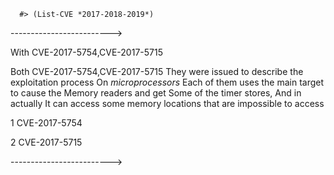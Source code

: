       
      #> (List-CVE *2017-2018-2019*)
      
      
 -------------------------> 
 
 With CVE-2017-5754,CVE-2017-5715
     
 Both CVE-2017-5754,CVE-2017-5715 They were issued to describe the exploitation process On *microprocessors*
 Each of them uses the main target to cause the Memory readers and get Some of the timer stores, And in actually
 It can access some memory locations that are impossible to access
 
  1 CVE-2017-5754
  
  2 CVE-2017-5715
     

 ------------------------->
